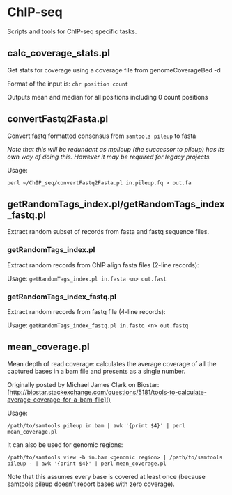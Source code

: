 ChIP-seq
========

Scripts and tools for ChIP-seq specific tasks.

calc_coverage_stats.pl
----------------------
Get stats for coverage using a coverage file from genomeCoverageBed -d

Format of the input is: `chr position count`

Outputs mean and median for all positions including 0 count positions

convertFastq2Fasta.pl
---------------------
Convert fastq formatted consensus from `samtools pileup` to fasta

*Note that this will be redundant as mpileup (the successor to pileup) has its own way of
doing this. However it may be required for legacy projects.*

Usage:

`perl ~/ChIP_seq/convertFastq2Fasta.pl in.pileup.fq > out.fa`

getRandomTags_index.pl/getRandomTags_index_fastq.pl
---------------------------------------------------
Extract random subset of records from fasta and fastq sequence files.

### getRandomTags_index.pl ###

Extract <N> random records from ChIP align fasta files (2-line records):

Usage: `getRandomTags_index.pl in.fasta <n> out.fast`

### getRandomTags_index_fastq.pl ###

Extract <N> random records from fastq file (4-line records):

Usage: `getRandomTags_index_fastq.pl in.fastq <n> out.fastq`

mean_coverage.pl
----------------
Mean depth of read coverage: calculates the average coverage of all the captured bases in a
bam file and presents as a single number.

Originally posted by Michael James Clark on Biostar:
[http://biostar.stackexchange.com/questions/5181/tools-to-calculate-average-coverage-for-a-bam-file]()

Usage:

`/path/to/samtools pileup in.bam | awk '{print $4}' | perl mean_coverage.pl`

It can also be used for genomic regions:

`/path/to/samtools view -b in.bam <genomic region> | /path/to/samtools pileup - | awk '{print $4}' | perl mean_coverage.pl`

Note that this assumes every base is covered at least once (because samtools pileup doesn't
report bases with zero coverage).